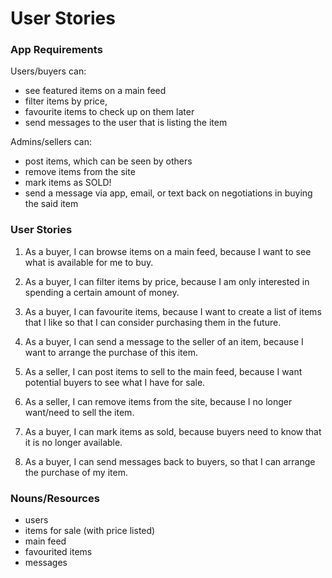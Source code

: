 # User Stories

### App Requirements

Users/buyers can:

* see featured items on a main feed
* filter items by price,
* favourite items to check up on them later
* send messages to the user that is listing the item

Admins/sellers can:

* post items, which can be seen by others
* remove items from the site
* mark items as SOLD!
* send a message via app, email, or text back on negotiations in buying the said item

### User Stories

1. As a buyer, I can browse items on a main feed, because I want to see what is available for me to buy.
2. As a buyer, I can filter items by price, because I am only interested in spending a certain amount of money.
3. As a buyer, I can favourite items, because I want to create a list of items that I like so that I can consider purchasing them in the future.
4. As a buyer, I can send a message to the seller of an item, because I want to arrange the purchase of this item.

5. As a seller, I can post items to sell to the main feed, because I want potential buyers to see what I have for sale.
6. As a seller, I can remove items from the site, because I no longer want/need to sell the item.
7. As a buyer, I can mark items as sold, because buyers need to know that it is no longer available.
8. As a buyer, I can send messages back to buyers, so that I can arrange the purchase of my item.

### Nouns/Resources

* users
* items for sale (with price listed)
* main feed
* favourited items
* messages